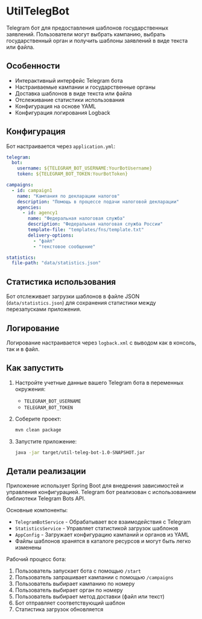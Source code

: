 # UtilTelegBot

Telegram бот для предоставления шаблонов государственных заявлений. Пользователи могут выбрать кампанию, выбрать государственный орган и получить шаблоны заявлений в виде текста или файла.

## Особенности

- Интерактивный интерфейс Telegram бота
- Настраиваемые кампании и государственные органы
- Доставка шаблонов в виде текста или файла
- Отслеживание статистики использования
- Конфигурация на основе YAML
- Конфигурация логирования Logback

## Конфигурация

Бот настраивается через `application.yml`:

```yaml
telegram:
  bot:
    username: ${TELEGRAM_BOT_USERNAME:YourBotUsername}
    token: ${TELEGRAM_BOT_TOKEN:YourBotToken}

campaigns:
  - id: campaign1
    name: "Кампания по декларации налогов"
    description: "Помощь в процессе подачи налоговой декларации"
    agencies:
      - id: agency1
        name: "Федеральная налоговая служба"
        description: "Федеральная налоговая служба России"
        template-file: "templates/fns/template.txt"
        delivery-options:
          - "файл"
          - "текстовое сообщение"

statistics:
  file-path: "data/statistics.json"
```

## Статистика использования

Бот отслеживает загрузки шаблонов в файле JSON (`data/statistics.json`) для сохранения статистики между перезапусками приложения.

## Логирование

Логирование настраивается через `logback.xml` с выводом как в консоль, так и в файл.

## Как запустить

1. Настройте учетные данные вашего Telegram бота в переменных окружения:
   - `TELEGRAM_BOT_USERNAME`
   - `TELEGRAM_BOT_TOKEN`

2. Соберите проект:
   ```bash
   mvn clean package
   ```

3. Запустите приложение:
   ```bash
   java -jar target/util-teleg-bot-1.0-SNAPSHOT.jar
   ```

## Детали реализации

Приложение использует Spring Boot для внедрения зависимостей и управления конфигурацией. Telegram бот реализован с использованием библиотеки Telegram Bots API.

Основные компоненты:
- `TelegramBotService` - Обрабатывает все взаимодействия с Telegram
- `StatisticsService` - Управляет статистикой загрузок шаблонов
- `AppConfig` - Загружает конфигурацию кампаний и органов из YAML
- Файлы шаблонов хранятся в каталоге ресурсов и могут быть легко изменены

Рабочий процесс бота:
1. Пользователь запускает бота с помощью `/start`
2. Пользователь запрашивает кампании с помощью `/campaigns`
3. Пользователь выбирает кампанию по номеру
4. Пользователь выбирает орган по номеру
5. Пользователь выбирает метод доставки (файл или текст)
6. Бот отправляет соответствующий шаблон
7. Статистика загрузок обновляется